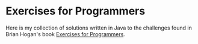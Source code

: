 # Exercises for Programmers
Here is my collection of solutions written in Java to the challenges found in Brian Hogan's book [Exercises for Programmers](https://pragprog.com/book/bhwb/exercises-for-programmers).
